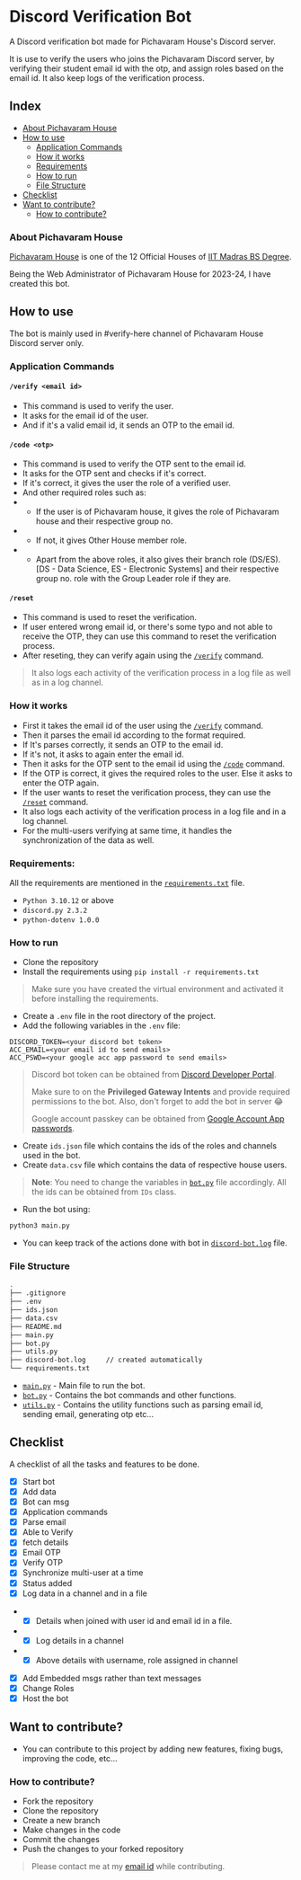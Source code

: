 # Discord Verification Bot
A Discord verification bot made for Pichavaram House's Discord server.

It is use to verify the users who joins the Pichavaram Discord server, by verifying their student email id with the otp, and assign roles based on the email id. It also keep logs of the verification process.

## Index
- [About Pichavaram House](#about-pichavaram-house)
- [How to use](#how-to-use)
    - [Application Commands](#application-commands)
    - [How it works](#how-it-works)
    - [Requirements](#requirements)
    - [How to run](#how-to-run)
    - [File Structure](#file-structure)
- [Checklist](#checklist)
- [Want to contribute?](#want-to-contribute)
    - [How to contribute?](#how-to-contribute)

### About Pichavaram House
[Pichavaram House](https://sites.google.com/student.onlinedegree.iitm.ac.in/pichavaramhouse/home?authuser=0) is one of the 12 Official Houses of [IIT Madras BS Degree](https://study.iitm.ac.in/ds/).

Being the Web Administrator of Pichavaram House for 2023-24, I have created this bot.

## How to use
The bot is mainly used in #verify-here channel of Pichavaram House Discord server only.

### Application Commands
#### `/verify <email id>`
- This command is used to verify the user.
- It asks for the email id of the user.
- And if it's a valid email id, it sends an OTP to the email id.

#### `/code <otp>`
- This command is used to verify the OTP sent to the email id.
- It asks for the OTP sent and checks if it's correct.
- If it's correct, it gives the user the role of a verified user.
- And other required roles such as:
- - If the user is of Pichavaram house, it gives the role of Pichavaram house and their respective group no.
- - If not, it gives Other House member role.
- - Apart from the above roles, it also gives their branch role (DS/ES). [DS - Data Science, ES - Electronic Systems] and their respective group no. role with the Group Leader role if they are.

#### `/reset`
- This command is used to reset the verification.
- If user entered wrong email id, or there's some typo and not able to receive the OTP, they can use this command to reset the verification process.
- After reseting, they can verify again using the [`/verify`](#verify-email-id) command.

> It also logs each activity of the verification process in a log file as well as in a log channel.

### How it works
- First it takes the email id of the user using the [`/verify`](#verify-email-id) command.
- Then it parses the email id according to the format required.
- If It's parses correctly, it sends an OTP to the email id.
- If it's not, it asks to again enter the email id.
- Then it asks for the OTP sent to the email id using the [`/code`](#code-otp) command.
- If the OTP is correct, it gives the required roles to the user. Else it asks to enter the OTP again.
- If the user wants to reset the verification process, they can use the [`/reset`](#reset) command.
- It also logs each activity of the verification process in a log file and in a log channel.
- For the multi-users verifying at same time, it handles the synchronization of the data as well.

### Requirements:
All the requirements are mentioned in the [`requirements.txt`](./requirements.txt) file.
- `Python 3.10.12` or above
- `discord.py 2.3.2`
- `python-dotenv 1.0.0`

### How to run
- Clone the repository
- Install the requirements using `pip install -r requirements.txt`
> Make sure you have created the virtual environment and activated it before installing the requirements.
- Create a `.env` file in the root directory of the project.
- Add the following variables in the `.env` file:
```
DISCORD_TOKEN=<your discord bot token>
ACC_EMAIL=<your email id to send emails>
ACC_PSWD=<your google acc app password to send emails>
```
> Discord bot token can be obtained from [Discord Developer Portal](https://discord.com/developers/applications).
> 
> Make sure to on the **Privileged Gateway Intents** and provide required permissions to the bot. Also, don't forget to add the bot in server 😂
> 
> Google account passkey can be obtained from [Google Account App passwords](https://myaccount.google.com/apppasswords).

- Create `ids.json` file which contains the ids of the roles and channels used in the bot.
- Create `data.csv` file which contains the data of respective house users.
> **Note**: You need to change the variables in [`bot.py`](./bot.py) file accordingly.
> All the ids can be obtained from `IDs` class.
- Run the bot using:
```bash
python3 main.py
```
- You can keep track of the actions done with bot in [`discord-bot.log`](./discord-bot.log) file.

### File Structure
```bash
.
├── .gitignore
├── .env
├── ids.json
├── data.csv
├── README.md
├── main.py
├── bot.py
├── utils.py
├── discord-bot.log     // created automatically
└── requirements.txt
```

- [`main.py`](./main.py) - Main file to run the bot.
- [`bot.py`](./bot.py) - Contains the bot commands and other functions.
- [`utils.py`](./utils.py) - Contains the utility functions such as parsing email id, sending email, generating otp etc...


## Checklist
A checklist of all the tasks and features to be done.
- [x] Start bot
- [x] Add data
- [x] Bot can msg
- [x] Application commands
- [x] Parse email
- [x] Able to Verify
- [x] fetch details
- [x] Email OTP
- [x] Verify OTP
- [x] Synchronize multi-user at a time
- [x] Status added
- [x] Log data in a channel and in a file
- - [x] Details when joined with user id and email id in a file.
- - [x] Log details in a channel
- - [x] Above details with username, role assigned in channel
- [x] Add Embedded msgs rather than text messages
- [x] Change Roles
- [x] Host the bot

## Want to contribute?
- You can contribute to this project by adding new features, fixing bugs, improving the code, etc...

### How to contribute?
- Fork the repository
- Clone the repository
- Create a new branch
- Make changes in the code
- Commit the changes
- Push the changes to your forked repository

> Please contact me at my [email id](mailto:rubercuber.30@gmail.com) while contributing.
